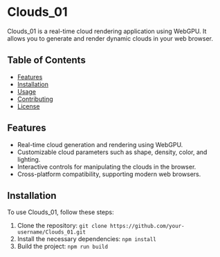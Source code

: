 # Clouds_01

Clouds_01 is a real-time cloud rendering application using WebGPU. It allows you to generate and render dynamic clouds in your web browser.

## Table of Contents
- [Features](#features)
- [Installation](#installation)
- [Usage](#usage)
- [Contributing](#contributing)
- [License](#license)

## Features
- Real-time cloud generation and rendering using WebGPU.
- Customizable cloud parameters such as shape, density, color, and lighting.
- Interactive controls for manipulating the clouds in the browser.
- Cross-platform compatibility, supporting modern web browsers.

## Installation
To use Clouds_01, follow these steps:

1. Clone the repository: `git clone https://github.com/your-username/Clouds_01.git`
2. Install the necessary dependencies: `npm install`
3. Build the project: `npm run build`
